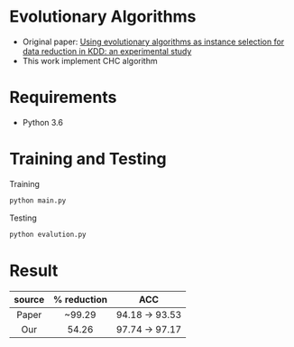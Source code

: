 # Evolutionary Algorithms
- Original paper: [Using evolutionary algorithms as instance selection for data reduction in KDD: an experimental study](https://ieeexplore.ieee.org/document/1255391)
- This work implement CHC algorithm

# Requirements
- Python 3.6

# Training and Testing
Training 
```bash
python main.py
```

Testing
```bash
python evalution.py 
```

# Result
| source | % reduction  | ACC  |
| :-----: | :-: | :-: |
| Paper | ~99.29 | 94.18 -> 93.53 |
| Our | 54.26 | 97.74 -> 97.17 |
